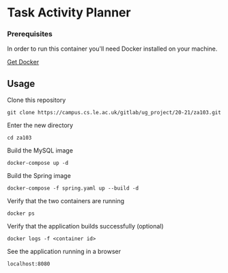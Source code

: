 # Task Activity Planner

### Prerequisites
In order to run this container you'll need Docker installed on your machine.

[Get Docker](https://docs.docker.com/get-docker/)

## Usage

Clone this repository
```shell
git clone https://campus.cs.le.ac.uk/gitlab/ug_project/20-21/za103.git
```

Enter the new directory
```shell
cd za103
```

Build the MySQL image
```shell
docker-compose up -d
```

Build the Spring image
```shell
docker-compose -f spring.yaml up --build -d
```

Verify that the two containers are running
```shell
docker ps
```

Verify that the application builds successfully (optional) 
```shell
docker logs -f <container id>
```

See the application running in a browser
```shell
localhost:8080
```

